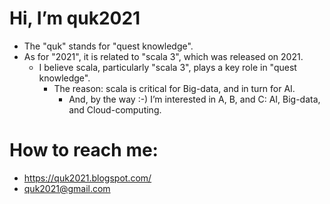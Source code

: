 # Hi, I’m quk2021
- The "quk" stands for "quest knowledge". 
- As for "2021", it is related to "scala 3", which was released on 2021. 
    - I believe scala, particularly "scala 3", plays a key role in "quest knowledge".
        - The reason: scala is critical for Big-data, and in turn for AI.    
            - And, by the way :-) I’m interested in A, B, and C: AI, Big-data, and Cloud-computing. 

# How to reach me: 
- https://quk2021.blogspot.com/ 
- quk2021@gmail.com 

